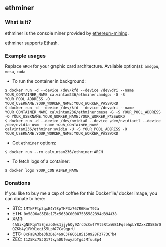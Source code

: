 ## ethminer

### What is it?

ethminer is the console miner provided by [ethereum-mining](https://github.com/ethereum-mining/ethminer).

ethminer supports Ethash.

### Example usages

Replace `ARCH` for your graphic card architecture. Available option(s): `amdgpu`, `mesa`, `cuda`

 - To run the container in background:

```console
$ docker run -d --device /dev/kfd --device /dev/dri --name YOUR_CONTAINER_NAME calvintam236/ethminer:amdgpu -G -S YOUR_POOL_ADDRESS -O YOUR_USERNAME.YOUR_WORKER_NAME:YOUR_WORKER_PASSWORD
$ docker run -d --device /dev/kfd --device /dev/dri --name YOUR_CONTAINER_NAME calvintam236/ethminer:mesa -G -S YOUR_POOL_ADDRESS -O YOUR_USERNAME.YOUR_WORKER_NAME:YOUR_WORKER_PASSWORD
$ docker run -d --device /dev/nvidia0 --device /dev/nvidiactl --device /dev/nvidia-uvm --name YOUR_CONTAINER_NAME calvintam236/ethminer:nvidia -U -S YOUR_POOL_ADDRESS -O YOUR_USERNAME.YOUR_WORKER_NAME:YOUR_WORKER_PASSWORD
```

- Get `ethminer` options:

```console
$ docker run --rm calvintam236/ethminer:ARCH
```

- To fetch logs of a container:

```console
$ docker logs YOUR_CONTAINER_NAME
```

### Donations

If you like to buy me a cup of coffee for this Dockerfile/ docker image, you can donate to here:

- BTC: `1MTkPFtp3qxE4Y98pTHP3z767RGKmrT92a`
- ETH: `0x5896a85E8c175c563DC00087535582394d394838`
- XMR: `4ASikgNhKqmY5EjnaoDws1jjyhQy9ZrcDcCwfYVt5Rtxb6B1FqsehpLY8ZxxZD5B6r8QZKb4y1FKW1eqiS5Lph77Ca9qprU`
- ETC: `0xFaBA3be3b3De5469C3F6C6185150928F3773C7b4`
- ZEC: `t1Z5Kc75JQ17txyaDUfwwyabTgsJMfuuSp4`

